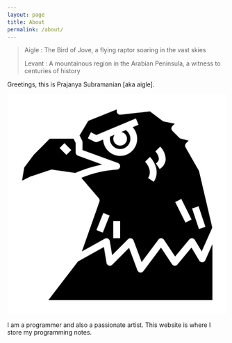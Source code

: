 ```yaml
---
layout: page
title: About
permalink: /about/
---
```


> Aigle : The Bird of Jove, a flying raptor soaring in the vast skies
> 
> Levant : A mountainous region in the Arabian Peninsula, a witness to centuries of history

Greetings, this is Prajanya Subramanian [aka aigle].

![aigle-logo](images\eagle.png)

I am a programmer and also a passionate artist. This website is where I store my programming notes.
